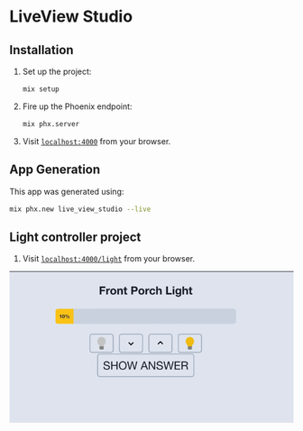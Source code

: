 # LiveView Studio

## Installation

1. Set up the project:

    ```sh
    mix setup
    ```

2. Fire up the Phoenix endpoint:

    ```sh
    mix phx.server
    ```

3. Visit [`localhost:4000`](http://localhost:4000) from your browser.

## App Generation

This app was generated using:

```sh
mix phx.new live_view_studio --live
```


## Light controller project

1. Visit [`localhost:4000/light`](http://localhost:4000/light) from your browser.

![Example working](/assets/static/images/light-live-working.gif)
